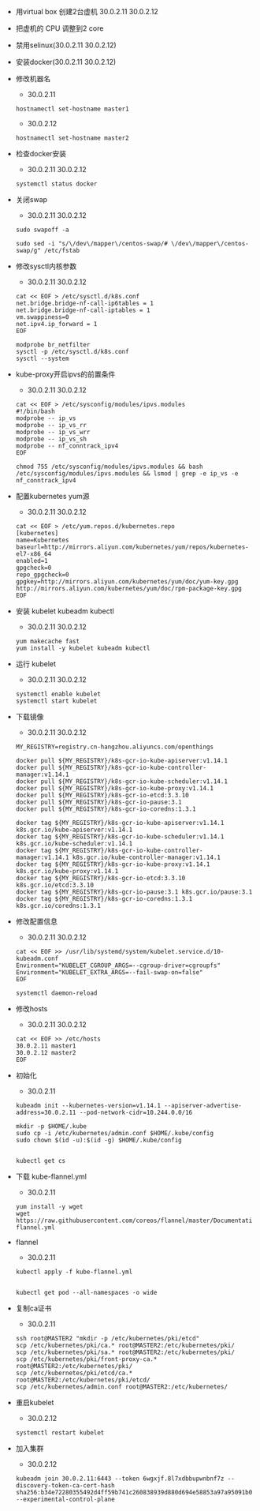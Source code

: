 

- 用virtual box 创建2台虚机
30.0.2.11
30.0.2.12
- 把虚机的 CPU 调整到2 core
- 禁用selinux(30.0.2.11 30.0.2.12)
- 安装docker(30.0.2.11 30.0.2.12)
- 修改机器名
    - 30.0.2.11
    ```
    hostnamectl set-hostname master1
    ```
    - 30.0.2.12
    ```
    hostnamectl set-hostname master2
    ```
- 检查docker安装
    - 30.0.2.11 30.0.2.12
    ```
    systemctl status docker
    ```
- 关闭swap
    - 30.0.2.11 30.0.2.12
    ```
    sudo swapoff -a
    
    sudo sed -i "s/\/dev\/mapper\/centos-swap/# \/dev\/mapper\/centos-swap/g" /etc/fstab
    ```
- 修改sysctl内核参数
    - 30.0.2.11 30.0.2.12
    ```
    cat << EOF > /etc/sysctl.d/k8s.conf
    net.bridge.bridge-nf-call-ip6tables = 1
    net.bridge.bridge-nf-call-iptables = 1
    vm.swappiness=0
    net.ipv4.ip_forward = 1
    EOF
    
    modprobe br_netfilter
    sysctl -p /etc/sysctl.d/k8s.conf
    sysctl --system
    
    ```
- kube-proxy开启ipvs的前置条件
    - 30.0.2.11 30.0.2.12
    ```
    cat << EOF > /etc/sysconfig/modules/ipvs.modules
    #!/bin/bash
    modprobe -- ip_vs
    modprobe -- ip_vs_rr
    modprobe -- ip_vs_wrr
    modprobe -- ip_vs_sh
    modprobe -- nf_conntrack_ipv4
    EOF
    
    chmod 755 /etc/sysconfig/modules/ipvs.modules && bash /etc/sysconfig/modules/ipvs.modules && lsmod | grep -e ip_vs -e nf_conntrack_ipv4
    ```
- 配置kubernetes yum源
    - 30.0.2.11 30.0.2.12
    ```
    cat << EOF > /etc/yum.repos.d/kubernetes.repo
    [kubernetes]
    name=Kubernetes
    baseurl=http://mirrors.aliyun.com/kubernetes/yum/repos/kubernetes-el7-x86_64
    enabled=1
    gpgcheck=0
    repo_gpgcheck=0
    gpgkey=http://mirrors.aliyun.com/kubernetes/yum/doc/yum-key.gpg http://mirrors.aliyun.com/kubernetes/yum/doc/rpm-package-key.gpg
    EOF
    ```
- 安装 kubelet kubeadm kubectl
    - 30.0.2.11 30.0.2.12
    ```
    yum makecache fast
    yum install -y kubelet kubeadm kubectl
    ```
- 运行 kubelet
    - 30.0.2.11 30.0.2.12
    ```
    systemctl enable kubelet
    systemctl start kubelet
    ```
- 下载镜像
    - 30.0.2.11 30.0.2.12
    ```
    MY_REGISTRY=registry.cn-hangzhou.aliyuncs.com/openthings

    docker pull ${MY_REGISTRY}/k8s-gcr-io-kube-apiserver:v1.14.1
    docker pull ${MY_REGISTRY}/k8s-gcr-io-kube-controller-manager:v1.14.1
    docker pull ${MY_REGISTRY}/k8s-gcr-io-kube-scheduler:v1.14.1
    docker pull ${MY_REGISTRY}/k8s-gcr-io-kube-proxy:v1.14.1
    docker pull ${MY_REGISTRY}/k8s-gcr-io-etcd:3.3.10
    docker pull ${MY_REGISTRY}/k8s-gcr-io-pause:3.1
    docker pull ${MY_REGISTRY}/k8s-gcr-io-coredns:1.3.1
    
    docker tag ${MY_REGISTRY}/k8s-gcr-io-kube-apiserver:v1.14.1 k8s.gcr.io/kube-apiserver:v1.14.1
    docker tag ${MY_REGISTRY}/k8s-gcr-io-kube-scheduler:v1.14.1 k8s.gcr.io/kube-scheduler:v1.14.1
    docker tag ${MY_REGISTRY}/k8s-gcr-io-kube-controller-manager:v1.14.1 k8s.gcr.io/kube-controller-manager:v1.14.1
    docker tag ${MY_REGISTRY}/k8s-gcr-io-kube-proxy:v1.14.1 k8s.gcr.io/kube-proxy:v1.14.1
    docker tag ${MY_REGISTRY}/k8s-gcr-io-etcd:3.3.10 k8s.gcr.io/etcd:3.3.10
    docker tag ${MY_REGISTRY}/k8s-gcr-io-pause:3.1 k8s.gcr.io/pause:3.1
    docker tag ${MY_REGISTRY}/k8s-gcr-io-coredns:1.3.1 k8s.gcr.io/coredns:1.3.1
    
    ```
- 修改配置信息
    - 30.0.2.11 30.0.2.12
    ```
    cat << EOF >> /usr/lib/systemd/system/kubelet.service.d/10-kubeadm.conf
    Environment="KUBELET_CGROUP_ARGS=--cgroup-driver=cgroupfs"
    Environment="KUBELET_EXTRA_ARGS=--fail-swap-on=false"
    EOF
    
    systemctl daemon-reload
    ```
- 修改hosts
    - 30.0.2.11 30.0.2.12
    ```
    cat << EOF >> /etc/hosts
    30.0.2.11 master1
    30.0.2.12 master2
    EOF
    
    ```

- 初始化
    - 30.0.2.11
    ```
    kubeadm init --kubernetes-version=v1.14.1 --apiserver-advertise-address=30.0.2.11 --pod-network-cidr=10.244.0.0/16
    
    mkdir -p $HOME/.kube
    sudo cp -i /etc/kubernetes/admin.conf $HOME/.kube/config
    sudo chown $(id -u):$(id -g) $HOME/.kube/config


    kubectl get cs
    ```
- 下载 kube-flannel.yml
    - 30.0.2.11
    ```
    yum install -y wget
    wget https://raw.githubusercontent.com/coreos/flannel/master/Documentation/kube-flannel.yml
    ```
- flannel
    - 30.0.2.11
    ```
    kubectl apply -f kube-flannel.yml
    
    
    kubectl get pod --all-namespaces -o wide
    ```
    
- 复制ca证书
    - 30.0.2.11
    ```
    ssh root@MASTER2 "mkdir -p /etc/kubernetes/pki/etcd"
    scp /etc/kubernetes/pki/ca.* root@MASTER2:/etc/kubernetes/pki/
    scp /etc/kubernetes/pki/sa.* root@MASTER2:/etc/kubernetes/pki/
    scp /etc/kubernetes/pki/front-proxy-ca.* root@MASTER2:/etc/kubernetes/pki/
    scp /etc/kubernetes/pki/etcd/ca.* root@MASTER2:/etc/kubernetes/pki/etcd/
    scp /etc/kubernetes/admin.conf root@MASTER2:/etc/kubernetes/
    ```
- 重启kubelet
    - 30.0.2.12
    ```
    systemctl restart kubelet
    ```

- 加入集群
    - 30.0.2.12
    ```
    kubeadm join 30.0.2.11:6443 --token 6wgxjf.8l7xdbbupwnbnf7z --discovery-token-ca-cert-hash sha256:b34e72280355492d4ff59b741c260838939d880d694e58853a97a95091b06f98 --experimental-control-plane
    ```